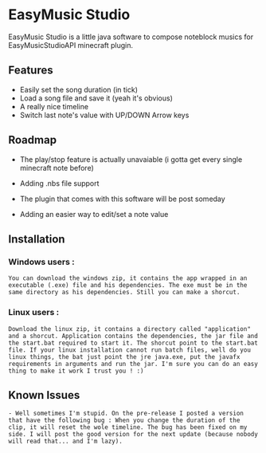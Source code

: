 
# EasyMusic Studio

EasyMusic Studio is a little java software to compose noteblock musics for EasyMusicStudioAPI minecraft plugin.



## Features

- Easily set the song duration (in tick)
- Load a song file and save it (yeah it's obvious)
- A really nice timeline
- Switch last note's value with UP/DOWN Arrow keys


## Roadmap

- The play/stop feature is actually unavaiable (i gotta get every single minecraft note before)

- Adding .nbs file support

- The plugin that comes with this software will be post someday

- Adding an easier way to edit/set a note value


## Installation

### Windows users :
    You can download the windows zip, it contains the app wrapped in an executable (.exe) file and his dependencies. The exe must be in the same directory as his dependencies. Still you can make a shorcut.

### Linux users :
    Download the linux zip, it contains a directory called "application" and a shorcut. Application contains the dependencies, the jar file and the start.bat required to start it. The shorcut point to the start.bat file. If your linux installation cannot run batch files, well do you linux things, the bat just point the jre java.exe, put the javafx requirements in arguments and run the jar. I'm sure you can do an easy thing to make it work I trust you ! :)

## Known Issues

    - Well sometimes I'm stupid. On the pre-release I posted a version that have the following bug : When you change the duration of the clip, it will reset the wole timeline. The bug has been fixed on my side. I will post the good version for the next update (because nobody will read that... and I'm lazy).

